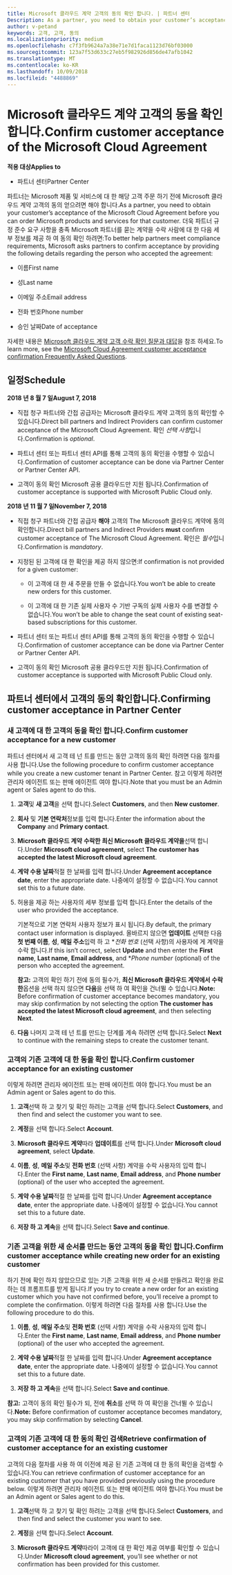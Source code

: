 ```yaml
---
title: Microsoft 클라우드 계약 고객의 동의 확인 합니다. | 파트너 센터
Description: As a partner, you need to obtain your customer’s acceptance of the Microsoft Cloud Agreement before you can order Microsoft products and services for that customer. To better help partners meet compliance requirements, Microsoft asks partners to confirm acceptance by providing certain details regarding the person who accepted the agreement.
author: v-petand
keywords: 고객, 고객, 동의
ms.localizationpriority: medium
ms.openlocfilehash: c7f3fb9624a7a38e71e7d1faca1123d76bf03000
ms.sourcegitcommit: 123a7f53d633c27eb5f982926d856de47afb1042
ms.translationtype: MT
ms.contentlocale: ko-KR
ms.lasthandoff: 10/09/2018
ms.locfileid: "4488869"
---
```

# <a name="confirm-customer-acceptance-of-the-microsoft-cloud-agreement"></a><span data-ttu-id="cfb94-103">Microsoft 클라우드 계약 고객의 동을 확인 합니다.</span><span class="sxs-lookup"><span data-stu-id="cfb94-103">Confirm customer acceptance of the Microsoft Cloud Agreement</span></span>

**<span data-ttu-id="cfb94-104">적용 대상</span><span class="sxs-lookup"><span data-stu-id="cfb94-104">Applies to</span></span>**
-  <span data-ttu-id="cfb94-105">파트너 센터</span><span class="sxs-lookup"><span data-stu-id="cfb94-105">Partner Center</span></span>

<span data-ttu-id="cfb94-106">파트너는 Microsoft 제품 및 서비스에 대 한 해당 고객 주문 하기 전에 Microsoft 클라우드 계약 고객의 동의 얻으려면 해야 합니다.</span><span class="sxs-lookup"><span data-stu-id="cfb94-106">As a partner, you need to obtain your customer’s acceptance of the Microsoft Cloud Agreement before you can order Microsoft products and services for that customer.</span></span> <span data-ttu-id="cfb94-107">더욱 파트너 규정 준수 요구 사항을 충족 Microsoft 파트너를 묻는 계약을 수락 사람에 대 한 다음 세부 정보를 제공 하 여 동의 확인 하려면:</span><span class="sxs-lookup"><span data-stu-id="cfb94-107">To better help partners meet compliance requirements, Microsoft asks partners to confirm acceptance by providing the following details regarding the person who accepted the agreement:</span></span> 

-   <span data-ttu-id="cfb94-108">이름</span><span class="sxs-lookup"><span data-stu-id="cfb94-108">First name</span></span>

-   <span data-ttu-id="cfb94-109">성</span><span class="sxs-lookup"><span data-stu-id="cfb94-109">Last name</span></span>

-   <span data-ttu-id="cfb94-110">이메일 주소</span><span class="sxs-lookup"><span data-stu-id="cfb94-110">Email address</span></span>

-   <span data-ttu-id="cfb94-111">전화 번호</span><span class="sxs-lookup"><span data-stu-id="cfb94-111">Phone number</span></span>

-   <span data-ttu-id="cfb94-112">승인 날짜</span><span class="sxs-lookup"><span data-stu-id="cfb94-112">Date of acceptance</span></span>

<span data-ttu-id="cfb94-113">자세한 내용은 [Microsoft 클라우드 계약 고객 수락 확인 질문과 대답](https://docs.microsoft.com/en-us/partner-center/confirm-consent-faq)을 참조 하세요.</span><span class="sxs-lookup"><span data-stu-id="cfb94-113">To learn more, see the [Microsoft Cloud Agreement customer acceptance confirmation Frequently Asked Questions](https://docs.microsoft.com/en-us/partner-center/confirm-consent-faq).</span></span>

## <a name="schedule"></a><span data-ttu-id="cfb94-114">일정</span><span class="sxs-lookup"><span data-stu-id="cfb94-114">Schedule</span></span>

**<span data-ttu-id="cfb94-115">2018 년 8 월 7 일</span><span class="sxs-lookup"><span data-stu-id="cfb94-115">August 7, 2018</span></span>**

-   <span data-ttu-id="cfb94-116">직접 청구 파트너와 간접 공급자는 Microsoft 클라우드 계약 고객의 동의 확인할 수 있습니다.</span><span class="sxs-lookup"><span data-stu-id="cfb94-116">Direct bill partners and Indirect Providers can confirm customer acceptance of the Microsoft Cloud Agreement.</span></span> <span data-ttu-id="cfb94-117">확인 *선택 사항*입니다.</span><span class="sxs-lookup"><span data-stu-id="cfb94-117">Confirmation is *optional*.</span></span>

-   <span data-ttu-id="cfb94-118">파트너 센터 또는 파트너 센터 API를 통해 고객의 동의 확인을 수행할 수 있습니다.</span><span class="sxs-lookup"><span data-stu-id="cfb94-118">Confirmation of customer acceptance can be done via Partner Center or Partner Center API.</span></span>

-   <span data-ttu-id="cfb94-119">고객이 동의 확인 Microsoft 공용 클라우드만 지원 됩니다.</span><span class="sxs-lookup"><span data-stu-id="cfb94-119">Confirmation of customer acceptance is supported with Microsoft Public Cloud only.</span></span>


**<span data-ttu-id="cfb94-120">2018 년 11 월 7 일</span><span class="sxs-lookup"><span data-stu-id="cfb94-120">November 7, 2018</span></span>**

-   <span data-ttu-id="cfb94-121">직접 청구 파트너와 간접 공급자 **해야** 고객의 The Microsoft 클라우드 계약에 동의 확인합니다.</span><span class="sxs-lookup"><span data-stu-id="cfb94-121">Direct bill partners and Indirect Providers **must** confirm customer acceptance of The Microsoft Cloud Agreement.</span></span> <span data-ttu-id="cfb94-122">확인은 *필수*입니다.</span><span class="sxs-lookup"><span data-stu-id="cfb94-122">Confirmation is *mandatory*.</span></span>

-   <span data-ttu-id="cfb94-123">지정된 된 고객에 대 한 확인을 제공 하지 않으면:</span><span class="sxs-lookup"><span data-stu-id="cfb94-123">If confirmation is not provided for a given customer:</span></span>

    -   <span data-ttu-id="cfb94-124">이 고객에 대 한 새 주문을 만들 수 없습니다.</span><span class="sxs-lookup"><span data-stu-id="cfb94-124">You won’t be able to create new orders for this customer.</span></span>

    -   <span data-ttu-id="cfb94-125">이 고객에 대 한 기존 실제 사용자 수 기반 구독의 실제 사용자 수를 변경할 수 없습니다.</span><span class="sxs-lookup"><span data-stu-id="cfb94-125">You won’t be able to change the seat count of existing seat-based subscriptions for this customer.</span></span>

-   <span data-ttu-id="cfb94-126">파트너 센터 또는 파트너 센터 API를 통해 고객의 동의 확인을 수행할 수 있습니다.</span><span class="sxs-lookup"><span data-stu-id="cfb94-126">Confirmation of customer acceptance can be done via Partner Center or Partner Center API.</span></span>

-   <span data-ttu-id="cfb94-127">고객이 동의 확인 Microsoft 공용 클라우드만 지원 됩니다.</span><span class="sxs-lookup"><span data-stu-id="cfb94-127">Confirmation of customer acceptance is supported with Microsoft Public Cloud only.</span></span>


## <a name="confirming-customer-acceptance-in-partner-center"></a><span data-ttu-id="cfb94-128">파트너 센터에서 고객의 동의 확인합니다.</span><span class="sxs-lookup"><span data-stu-id="cfb94-128">Confirming customer acceptance in Partner Center</span></span>

### <a name="confirm-customer-acceptance-for-a-new-customer"></a><span data-ttu-id="cfb94-129">새 고객에 대 한 고객의 동을 확인 합니다.</span><span class="sxs-lookup"><span data-stu-id="cfb94-129">Confirm customer acceptance for a new customer</span></span>

<span data-ttu-id="cfb94-130">파트너 센터에서 새 고객 테 넌 트를 만드는 동안 고객의 동의 확인 하려면 다음 절차를 사용 합니다.</span><span class="sxs-lookup"><span data-stu-id="cfb94-130">Use the following procedure to confirm customer acceptance while you create a new customer tenant in Partner Center.</span></span> <span data-ttu-id="cfb94-131">참고 이렇게 하려면 관리자 에이전트 또는 판매 에이전트 여야 합니다.</span><span class="sxs-lookup"><span data-stu-id="cfb94-131">Note that you must be an Admin agent or Sales agent to do this.</span></span> 
1.  <span data-ttu-id="cfb94-132">**고객**및 **새 고객**을 선택 합니다.</span><span class="sxs-lookup"><span data-stu-id="cfb94-132">Select **Customers**, and then **New customer**.</span></span>

2.  <span data-ttu-id="cfb94-133">**회사** 및 **기본 연락처**정보를 입력 합니다.</span><span class="sxs-lookup"><span data-stu-id="cfb94-133">Enter the information about the **Company** and **Primary contact**.</span></span>

3.  <span data-ttu-id="cfb94-134">**Microsoft 클라우드 계약** **수락한 최신 Microsoft 클라우드 계약을**선택 합니다.</span><span class="sxs-lookup"><span data-stu-id="cfb94-134">Under **Microsoft cloud agreement**, select **The customer has accepted the latest Microsoft cloud agreement**.</span></span> 

4.  <span data-ttu-id="cfb94-135">**계약 수용 날짜**적절 한 날짜를 입력 합니다.</span><span class="sxs-lookup"><span data-stu-id="cfb94-135">Under **Agreement acceptance date**, enter the appropriate date.</span></span> <span data-ttu-id="cfb94-136">나중에이 설정할 수 없습니다.</span><span class="sxs-lookup"><span data-stu-id="cfb94-136">You cannot set this to a future date.</span></span>

5.  <span data-ttu-id="cfb94-137">허용을 제공 하는 사용자의 세부 정보를 입력 합니다.</span><span class="sxs-lookup"><span data-stu-id="cfb94-137">Enter the details of the user who provided the acceptance.</span></span> 

    <span data-ttu-id="cfb94-138">기본적으로 기본 연락처 사용자 정보가 표시 됩니다.</span><span class="sxs-lookup"><span data-stu-id="cfb94-138">By default, the primary contact user information is displayed.</span></span> <span data-ttu-id="cfb94-139">올바르지 않으면 **업데이트** 선택한 다음 **첫 번째 이름**, **성**, **메일 주소**입력 하 고 \**전화 번호* (선택 사항)의 사용자에 게 계약을 수락 합니다.</span><span class="sxs-lookup"><span data-stu-id="cfb94-139">If this isn’t correct, select **Update** and then enter the **First name**, **Last name**, **Email address**, and \**Phone number* (optional) of the person who accepted the agreement.</span></span>

    <span data-ttu-id="cfb94-140">**참고:** 고객의 확인 하기 전에 동의 필수가, **최신 Microsoft 클라우드 계약에서 수락한**옵션을 선택 하지 않으면 **다음**을 선택 하 여 확인을 건너뛸 수 있습니다.</span><span class="sxs-lookup"><span data-stu-id="cfb94-140">**Note:** Before confirmation of customer acceptance becomes mandatory, you may skip confirmation by not selecting the option **The customer has accepted the latest Microsoft cloud agreement**, and then selecting **Next**.</span></span>

6.  <span data-ttu-id="cfb94-141">**다음** 나머지 고객 테 넌 트를 만드는 단계를 계속 하려면 선택 합니다.</span><span class="sxs-lookup"><span data-stu-id="cfb94-141">Select **Next** to continue with the remaining steps to create the customer tenant.</span></span>

### <a name="confirm-customer-acceptance-for-an-existing-customer"></a><span data-ttu-id="cfb94-142">고객의 기존 고객에 대 한 동을 확인 합니다.</span><span class="sxs-lookup"><span data-stu-id="cfb94-142">Confirm customer acceptance for an existing customer</span></span>

<span data-ttu-id="cfb94-143">이렇게 하려면 관리자 에이전트 또는 판매 에이전트 여야 합니다.</span><span class="sxs-lookup"><span data-stu-id="cfb94-143">You must be an Admin agent or Sales agent to do this.</span></span> 

1.  <span data-ttu-id="cfb94-144">**고객**선택 하 고 찾기 및 확인 하려는 고객을 선택 합니다.</span><span class="sxs-lookup"><span data-stu-id="cfb94-144">Select **Customers**, and then find and select the customer you want to see.</span></span> 

2.  <span data-ttu-id="cfb94-145">**계정**을 선택 합니다.</span><span class="sxs-lookup"><span data-stu-id="cfb94-145">Select **Account**.</span></span>

3.  <span data-ttu-id="cfb94-146">**Microsoft 클라우드 계약**따라 **업데이트**를 선택 합니다.</span><span class="sxs-lookup"><span data-stu-id="cfb94-146">Under **Microsoft cloud agreement**, select **Update**.</span></span>

4.  <span data-ttu-id="cfb94-147">**이름**, **성**, **메일 주소**및 **전화 번호** (선택 사항) 계약을 수락 사용자의 입력 합니다.</span><span class="sxs-lookup"><span data-stu-id="cfb94-147">Enter the **First name**, **Last name**, **Email address**, and **Phone number** (optional) of the user who accepted the agreement.</span></span>

5.  <span data-ttu-id="cfb94-148">**계약 수용 날짜**적절 한 날짜를 입력 합니다.</span><span class="sxs-lookup"><span data-stu-id="cfb94-148">Under **Agreement acceptance date**, enter the appropriate date.</span></span> <span data-ttu-id="cfb94-149">나중에이 설정할 수 없습니다.</span><span class="sxs-lookup"><span data-stu-id="cfb94-149">You cannot set this to a future date.</span></span>

6.  <span data-ttu-id="cfb94-150">**저장 하 고 계속**을 선택 합니다.</span><span class="sxs-lookup"><span data-stu-id="cfb94-150">Select **Save and continue**.</span></span>

### <a name="confirm-customer-acceptance-while-creating-new-order-for-an-existing-customer"></a><span data-ttu-id="cfb94-151">기존 고객을 위한 새 순서를 만드는 동안 고객의 동을 확인 합니다.</span><span class="sxs-lookup"><span data-stu-id="cfb94-151">Confirm customer acceptance while creating new order for an existing customer</span></span>

<span data-ttu-id="cfb94-152">하기 전에 확인 하지 않았으므로 있는 기존 고객을 위한 새 순서를 만들려고 확인을 완료 하는 데 프롬프트를 받게 됩니다.</span><span class="sxs-lookup"><span data-stu-id="cfb94-152">If you try to create a new order for an existing customer which you have not confirmed before, you’ll receive a prompt to complete the confirmation.</span></span> <span data-ttu-id="cfb94-153">이렇게 하려면 다음 절차를 사용 합니다.</span><span class="sxs-lookup"><span data-stu-id="cfb94-153">Use the following procedure to do this.</span></span> 

1.  <span data-ttu-id="cfb94-154">**이름**, **성**, **메일 주소**및 **전화 번호** (선택 사항) 계약을 수락 사용자의 입력 합니다.</span><span class="sxs-lookup"><span data-stu-id="cfb94-154">Enter the **First name**, **Last name**, **Email address**, and **Phone number** (optional) of the user who accepted the agreement.</span></span>

2.  <span data-ttu-id="cfb94-155">**계약 수용 날짜**적절 한 날짜를 입력 합니다.</span><span class="sxs-lookup"><span data-stu-id="cfb94-155">Under **Agreement acceptance date**, enter the appropriate date.</span></span> <span data-ttu-id="cfb94-156">나중에이 설정할 수 없습니다.</span><span class="sxs-lookup"><span data-stu-id="cfb94-156">You cannot set this to a future date.</span></span>

3.  <span data-ttu-id="cfb94-157">**저장 하 고 계속**을 선택 합니다.</span><span class="sxs-lookup"><span data-stu-id="cfb94-157">Select **Save and continue**.</span></span>

<span data-ttu-id="cfb94-158">**참고:** 고객이 동의 확인 필수가 되, 전에 **취소**를 선택 하 여 확인을 건너뛸 수 있습니다.</span><span class="sxs-lookup"><span data-stu-id="cfb94-158">**Note:** Before confirmation of customer acceptance becomes mandatory, you may skip confirmation by selecting **Cancel**.</span></span>

### <a name="retrieve-confirmation-of-customer-acceptance-for-an-existing-customer"></a><span data-ttu-id="cfb94-159">고객의 기존 고객에 대 한 동의 확인 검색</span><span class="sxs-lookup"><span data-stu-id="cfb94-159">Retrieve confirmation of customer acceptance for an existing customer</span></span>

<span data-ttu-id="cfb94-160">고객의 다음 절차를 사용 하 여 이전에 제공 된 기존 고객에 대 한 동의 확인을 검색할 수 있습니다.</span><span class="sxs-lookup"><span data-stu-id="cfb94-160">You can retrieve confirmation of customer acceptance for an existing customer that you have provided previously using the procedure below.</span></span> <span data-ttu-id="cfb94-161">이렇게 하려면 관리자 에이전트 또는 판매 에이전트 여야 합니다.</span><span class="sxs-lookup"><span data-stu-id="cfb94-161">You must be an Admin agent or Sales agent to do this.</span></span> 

1.  <span data-ttu-id="cfb94-162">**고객**선택 하 고 찾기 및 확인 하려는 고객을 선택 합니다.</span><span class="sxs-lookup"><span data-stu-id="cfb94-162">Select **Customers**, and then find and select the customer you want to see.</span></span> 

2.  <span data-ttu-id="cfb94-163">**계정**을 선택 합니다.</span><span class="sxs-lookup"><span data-stu-id="cfb94-163">Select **Account**.</span></span>

3.  <span data-ttu-id="cfb94-164">**Microsoft 클라우드 계약**따라이 고객에 대 한 확인 제공 여부를 확인할 수 있습니다.</span><span class="sxs-lookup"><span data-stu-id="cfb94-164">Under **Microsoft cloud agreement**, you’ll see whether or not confirmation has been provided for this customer.</span></span>

